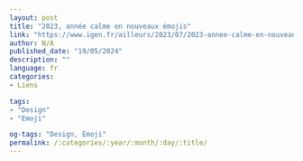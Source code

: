 ```yaml
---
layout: post
title: "2023, année calme en nouveaux émojis"
link: "https://www.igen.fr/ailleurs/2023/07/2023-annee-calme-en-nouveaux-emojis-138295"
author: N/A
published_date: "19/05/2024"
description: ""
language: fr
categories:
- Liens

tags:
- "Design"
- "Emoji"

og-tags: "Design, Emoji"
permalink: /:categories/:year/:month/:day/:title/
---
```

